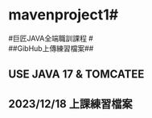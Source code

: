 # mavenproject1#  
#巨匠JAVA全端職訓課程 #  
##GibHub上傳練習檔案##
## USE JAVA 17 & TOMCATEE ## 
## 2023/12/18 上課練習檔案 ##  
